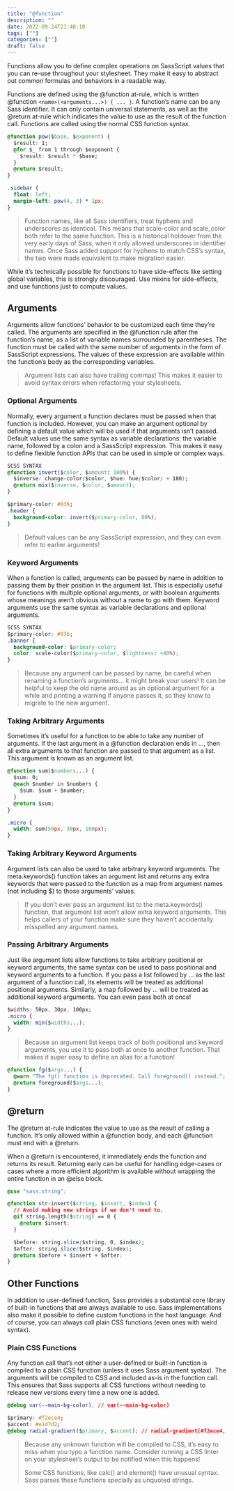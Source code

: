 ```yaml
---
title: "@function"
description: "" 
date: 2022-09-24T21:48:10
tags: [""]
categories: [""]
draft: false
---
```


Functions allow you to define complex operations on SassScript values that you can re-use throughout your stylesheet. They make it easy to abstract out common formulas and behaviors in a readable way.

Functions are defined using the @function at-rule, which is written @function `<name>(<arguments...>) { ... }`. A function’s name can be any Sass identifier. It can only contain universal statements, as well as the @return at-rule which indicates the value to use as the result of the function call. Functions are called using the normal CSS function syntax.

```css
@function pow($base, $exponent) {
  $result: 1;
  @for $_ from 1 through $exponent {
    $result: $result * $base;
  }
  @return $result;
}

.sidebar {
  float: left;
  margin-left: pow(4, 3) * 1px;
}
```

> Function names, like all Sass identifiers, treat hyphens and underscores as identical. This means that scale-color and scale_color both refer to the same function. This is a historical holdover from the very early days of Sass, when it only allowed underscores in identifier names. Once Sass added support for hyphens to match CSS’s syntax, the two were made equivalent to make migration easier.

While it’s technically possible for functions to have side-effects like setting global variables, this is strongly discouraged. Use mixins for side-effects, and use functions just to compute values.

## Arguments

Arguments allow functions’ behavior to be customized each time they’re called. The arguments are specified in the @function rule after the function’s name, as a list of variable names surrounded by parentheses. The function must be called with the same number of arguments in the form of SassScript expressions. The values of these expression are available within the function’s body as the corresponding variables.

> Argument lists can also have trailing commas! This makes it easier to avoid syntax errors when refactoring your stylesheets.

### Optional Arguments

Normally, every argument a function declares must be passed when that function is included. However, you can make an argument optional by defining a default value which will be used if that arguments isn’t passed. Default values use the same syntax as variable declarations: the variable name, followed by a colon and a SassScript expression. This makes it easy to define flexible function APIs that can be used in simple or complex ways.

```css
SCSS SYNTAX
@function invert($color, $amount: 100%) {
  $inverse: change-color($color, $hue: hue($color) + 180);
  @return mix($inverse, $color, $amount);
}

$primary-color: #036;
.header {
  background-color: invert($primary-color, 80%);
}
```

> Default values can be any SassScript expression, and they can even refer to earlier arguments!

### Keyword Arguments

When a function is called, arguments can be passed by name in addition to passing them by their position in the argument list. This is especially useful for functions with multiple optional arguments, or with boolean arguments whose meanings aren’t obvious without a name to go with them. Keyword arguments use the same syntax as variable declarations and optional arguments.

```css
SCSS SYNTAX
$primary-color: #036;
.banner {
  background-color: $primary-color;
  color: scale-color($primary-color, $lightness: +40%);
}
```

> Because any argument can be passed by name, be careful when renaming a function’s arguments… it might break your users! It can be helpful to keep the old name around as an optional argument for a while and printing a warning if anyone passes it, so they know to migrate to the new argument.

### Taking Arbitrary Arguments

Sometimes it’s useful for a function to be able to take any number of arguments. If the last argument in a @function declaration ends in ..., then all extra arguments to that function are passed to that argument as a list. This argument is known as an argument list.

```css
@function sum($numbers...) {
  $sum: 0;
  @each $number in $numbers {
    $sum: $sum + $number;
  }
  @return $sum;
}

.micro {
  width: sum(50px, 30px, 100px);
}
```

### Taking Arbitrary Keyword Arguments

Argument lists can also be used to take arbitrary keyword arguments. The meta.keywords() function takes an argument list and returns any extra keywords that were passed to the function as a map from argument names (not including $) to those arguments’ values.

> If you don’t ever pass an argument list to the meta.keywords() function, that argument list won’t allow extra keyword arguments. This helps callers of your function make sure they haven’t accidentally misspelled any argument names.

### Passing Arbitrary Arguments

Just like argument lists allow functions to take arbitrary positional or keyword arguments, the same syntax can be used to pass positional and keyword arguments to a function. If you pass a list followed by ... as the last argument of a function call, its elements will be treated as additional positional arguments. Similarly, a map followed by ... will be treated as additional keyword arguments. You can even pass both at once!

```css
$widths: 50px, 30px, 100px;
.micro {
  width: min($widths...);
}
```

> Because an argument list keeps track of both positional and keyword arguments, you use it to pass both at once to another function. That makes it super easy to define an alias for a function!
```css
@function fg($args...) {
  @warn "The fg() function is deprecated. Call foreground() instead.";
  @return foreground($args...);
}
```

## @return

The @return at-rule indicates the value to use as the result of calling a function. It’s only allowed within a @function body, and each @function must end with a @return.

When a @return is encountered, it immediately ends the function and returns its result. Returning early can be useful for handling edge-cases or cases where a more efficient algorithm is available without wrapping the entire function in an @else block.

```css
@use "sass:string";

@function str-insert($string, $insert, $index) {
  // Avoid making new strings if we don't need to.
  @if string.length($string) == 0 {
    @return $insert;
  }

  $before: string.slice($string, 0, $index);
  $after: string.slice($string, $index);
  @return $before + $insert + $after;
}
```

## Other Functions

In addition to user-defined function, Sass provides a substantial core library of built-in functions that are always available to use. Sass implementations also make it possible to define custom functions in the host language. And of course, you can always call plain CSS functions (even ones with weird syntax).

### Plain CSS Functions

Any function call that’s not either a user-defined or built-in function is compiled to a plain CSS function (unless it uses Sass argument syntax). The arguments will be compiled to CSS and included as-is in the function call. This ensures that Sass supports all CSS functions without needing to release new versions every time a new one is added.

```css
@debug var(--main-bg-color); // var(--main-bg-color)

$primary: #f2ece4;
$accent: #e1d7d2;
@debug radial-gradient($primary, $accent); // radial-gradient(#f2ece4, #e1d7d2)
```

> Because any unknown function will be compiled to CSS, it’s easy to miss when you typo a function name. Consider running a CSS linter on your stylesheet’s output to be notified when this happens!
>
> Some CSS functions, like calc() and element() have unusual syntax. Sass parses these functions specially as unquoted strings.

